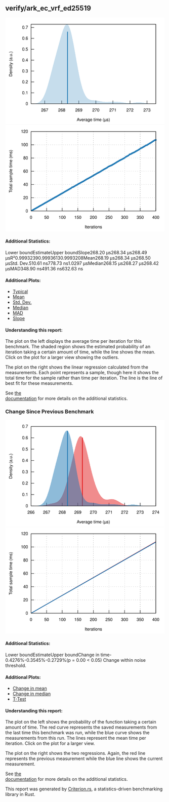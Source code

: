 ## verify/ark\_ec\_vrf\_ed25519

[![PDF of Slope](pdf_small.svg)](pdf.svg)[![Regression](regression_small.svg)](regression.svg)

#### Additional Statistics:

Lower boundEstimateUpper boundSlope268.20 µs268.34 µs268.49 µsR²0.99932390.99936130.9993208Mean268.19 µs268.34 µs268.50 µsStd. Dev.510.61 ns778.73 ns1.0297 µsMedian268.15 µs268.27 µs268.42 µsMAD348.90 ns491.36 ns632.63 ns

#### Additional Plots:

- [Typical](typical.svg)
- [Mean](mean.svg)
- [Std. Dev.](SD.svg)
- [Median](median.svg)
- [MAD](MAD.svg)
- [Slope](slope.svg)

#### Understanding this report:

The plot on the left displays the average time per iteration for this benchmark. The shaded region
shows the estimated probability of an iteration taking a certain amount of time, while the line
shows the mean. Click on the plot for a larger view showing the outliers.

The plot on the right shows the linear regression calculated from the measurements. Each point
represents a sample, though here it shows the total time for the sample rather than time per
iteration. The line is the line of best fit for these measurements.

See [the\
documentation](https://bheisler.github.io/criterion.rs/book/user_guide/command_line_output.md#additional-statistics) for more details on the additional statistics.

### Change Since Previous Benchmark

[![PDF Comparison](relative_pdf_small.svg)](both/pdf.svg)[![Regression Comparison](relative_regression_small.svg)](both/regression.svg)

#### Additional Statistics:

Lower boundEstimateUpper boundChange in time-0.4276%-0.3545%-0.2729%(p = 0.00 <
0.05)
Change within noise threshold.


#### Additional Plots:

- [Change in mean](change/mean.svg)
- [Change in median](change/median.svg)
- [T-Test](change/t-test.svg)

#### Understanding this report:

The plot on the left shows the probability of the function taking a certain amount of time. The red
curve represents the saved measurements from the last time this benchmark was run, while the blue curve
shows the measurements from this run. The lines represent the mean time per iteration. Click on the
plot for a larger view.

The plot on the right shows the two regressions. Again, the red line represents the previous measurement
while the blue line shows the current measurement.

See [the\
documentation](https://bheisler.github.io/criterion.rs/book/user_guide/command_line_output.md#change) for more details on the additional statistics.

This report was generated by
[Criterion.rs](https://github.com/bheisler/criterion.rs), a statistics-driven benchmarking
library in Rust.


